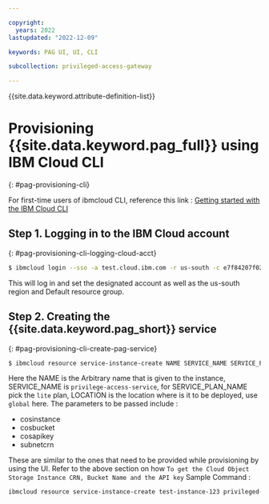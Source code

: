 ```yaml
---

copyright:
  years: 2022
lastupdated: "2022-12-09"

keywords: PAG UI, UI, CLI

subcollection: privileged-access-gateway

---
```


{{site.data.keyword.attribute-definition-list}}

<!-- Removed this topic from Experimental release. 08032022 PW -->

# Provisioning {{site.data.keyword.pag_full}} using IBM Cloud CLI
{: #pag-provisioning-cli}

For first-time users of ibmcloud CLI, reference this link : [Getting started with the IBM Cloud CLI](https://cloud.ibm.com/docs/cli?topic=cli-getting-started)

## Step 1. Logging in to the IBM Cloud account
{: #pag-provisioning-cli-logging-cloud-acct}

```sh
$ ibmcloud login --sso -a test.cloud.ibm.com -r us-south -c e7f84207f02a401784384cc02a128387 -g Default
```
This will log in and set the designated account as well as the us-south region and Default resource group.

## Step 2. Creating the {{site.data.keyword.pag_short}} service
{: #pag-provisioning-cli-create-pag-service}

```sh
$ ibmcloud resource service-instance-create NAME SERVICE_NAME SERVICE_PLAN_NAME LOCATION [-p, --parameters @JSON_FILE | JSON_STRING ]
```

Here the NAME is the Arbitrary name that is given to the instance, SERVICE_NAME is `privilege-access-service`, for SERVICE_PLAN_NAME pick the `lite` plan, LOCATION is the location where is it to be deployed, use `global` here.
The parameters to be passed include :

- cosinstance
- cosbucket
- cosapikey
- subnetcrn

These are similar to the ones that need to be provided while provisioning by using the UI.
Refer to the above section on how `To get the Cloud Object Storage Instance CRN, Bucket Name and the API key`
Sample Command :

```sh
ibmcloud resource service-instance-create test-instance-123 privileged-access-gateway lite global -p '{"cosinstance":"crn:v1:staging:public:cloud-object-storage:global:a/fa806bc113a24f6880f01631eb9b08a8:8c8b1697-42d2-4c19-a8a9-6accf866991f::","cosbucket":"pag-dev-cos-cos-standard-t0a","cosapikey":"your-cos-api-key","subnetcrn":"crn:v1:staging:public:is:us-south-1:a/1b05234f0a46a4fe52ca6411ba9352af::subnet:0716-f5cfcb99-0cab-4363-a9d1-0476451586b0"}'
```
